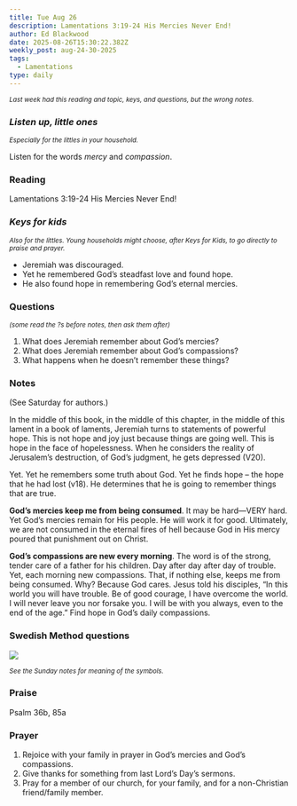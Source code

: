 ```yaml
---
title: Tue Aug 26
description: Lamentations 3:19-24 His Mercies Never End!
author: Ed Blackwood
date: 2025-08-26T15:30:22.382Z
weekly_post: aug-24-30-2025
tags:
  - Lamentations
type: daily
---
```

<div><small><i>Last week had this reading and topic, keys, and questions, but the wrong notes.</i></small></div>

### *Listen up, little ones*

<div><small><i>Especially for the littles in your household.</i></small></div>

Listen for the words *mercy* and *compassion*.

### Reading

Lamentations 3:19-24 His Mercies Never End!

### *Keys for kids*

<div><small><i>Also for the littles. Young households might choose, after Keys for Kids, to go directly to praise and prayer.</i></small></div>

* Jeremiah was discouraged.
* Yet he remembered God’s steadfast love and found hope.
* He also found hope in remembering God’s eternal mercies.

### Questions

<div><small><i>(some read the ?s before notes, then ask them after)</i></small></div>

1. What does Jeremiah remember about God’s mercies?
2. What does Jeremiah remember about God’s compassions?
3. What happens when he doesn’t remember these things?

### Notes

(See Saturday for authors.)

In the middle of this book, in the middle of this chapter, in the middle of this lament in a book of laments, Jeremiah turns to statements of powerful hope. This is not hope and joy just because things are going well. This is hope in the face of hopelessness. When he considers the reality of Jerusalem’s destruction, of God’s judgment, he gets depressed (V20).

Yet. Yet he remembers some truth about God. Yet he finds hope – the hope that he had lost (v18). He determines that he is going to remember things that are true. 

**God’s mercies keep me from being consumed**. It may be hard—VERY hard. Yet God’s mercies remain for His people. He will work it for good. 	Ultimately, we are not consumed in the eternal fires of hell because God in His mercy poured that punishment out on Christ.

**God’s compassions are new every morning**. The word is of the strong, tender care of a father for his children. Day after day after day of trouble. Yet, each morning new compassions. That, if nothing else, keeps me from being consumed. Why? Because God cares. Jesus told his disciples, “In this world you will have trouble. Be of good courage, I have overcome the world. I will never leave you nor forsake you. I will be with you always, even to the end of the age.” Find hope in God’s daily compassions.

### Swedish Method questions

![](/static/img/family_worship_study_ed-swedish_questions.png)

<div><small><i>See the Sunday notes for meaning of the symbols.</i></small></div>

### Praise

P﻿salm 36b, 85a

### Prayer

1. Rejoice with your family in prayer in God’s mercies and God’s compassions.
2. Give thanks for something from last Lord’s Day’s sermons.
3. Pray for a member of our church, for your family, and for a non-Christian friend/family member.